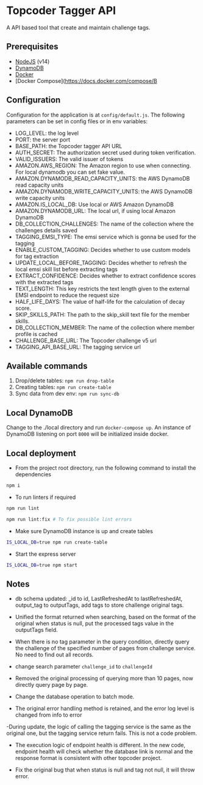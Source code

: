 # Topcoder Tagger API

A API based tool that create and maintain challenge tags.

## Prerequisites
- [NodeJS](https://nodejs.org/en/) (v14)
- [DynamoDB](https://aws.amazon.com/dynamodb/)
- [Docker](https://www.docker.com/)
- [Docker Compose](https://docs.docker.com/compose/B

## Configuration

Configuration for the application is at `config/default.js`.
The following parameters can be set in config files or in env variables:

- LOG_LEVEL: the log level
- PORT: the server port
- BASE_PATH: the Topcoder tagger API URL
- AUTH_SECRET: The authorization secret used during token verification.
- VALID_ISSUERS: The valid issuer of tokens
- AMAZON.AWS_REGION: The Amazon region to use when connecting. For local dynamodb you can set fake value.
- AMAZON.DYNAMODB_READ_CAPACITY_UNITS: the AWS DynamoDB read capacity units
- AMAZON.DYNAMODB_WRITE_CAPACITY_UNITS: the AWS DynamoDB write capacity units
- AMAZON.IS_LOCAL_DB: Use local or AWS Amazon DynamoDB
- AMAZON.DYNAMODB_URL: The local url, if using local Amazon DynamoDB
- DB_COLLECTION_CHALLENGES: The name of the collection where the challenges details saved
- TAGGING_EMSI_TYPE: The emsi service which is gonna be used for the tagging
- ENABLE_CUSTOM_TAGGING: Decides whether to use custom models for tag extraction
- UPDATE_LOCAL_BEFORE_TAGGING: Decides whether to refresh the local emsi skill list before extracting tags
- EXTRACT_CONFIDENCE: Decides whether to extract confidence scores with the extracted tags
- TEXT_LENGTH: This key restricts the text length given to the external EMSI endpoint to reduce the request size
- HALF_LIFE_DAYS: The value of half-life for the calculation of decay score.
- SKIP_SKILLS_PATH: The path to the skip_skill text file for the member skills.
- DB_COLLECTION_MEMBER: The name of the collection where member profile is cached
- CHALLENGE_BASE_URL: The Topcoder challenge v5 url
- TAGGING_API_BASE_URL: The tagging service url

## Available commands
1. Drop/delete tables: `npm run drop-table`
2. Creating tables: `npm run create-table`
3. Sync data from dev env: `npm run sync-db`

## Local DynamoDB
Change to the ./local directory and run `docker-compose up`.
An instance of DynamoDB listening on port `8000` will be initialized inside docker.

## Local deployment

- From the project root directory, run the following command to install the dependencies

```bash
npm i
```

- To run linters if required

```bash
npm run lint

npm run lint:fix # To fix possible lint errors
```

- Make sure DynamoDB instance is up and create tables

```bash
IS_LOCAL_DB=true npm run create-table
```

- Start the express server

```bash
IS_LOCAL_DB=true npm start
```

## Notes
- db schema updated: _id to id, LastRefreshedAt to lastRefreshedAt, output_tag to outputTags, add tags to store challenge original tags.

- Unified the format returned when searching, based on the format of the original when status is null, put the processed tags value in the outputTags field.

- When there is no tag parameter in the query condition, directly query the challenge of the specified number of pages from challenge service. No need to find out all records.

- change search parameter `challenge_id` to `challengeId`

- Removed the original processing of querying more than 10 pages, now directly query page by page.

- Change the database operation to batch mode.

- The original error handling method is retained, and the error log level is changed from info to error

-During update, the logic of calling the tagging service is the same as the original one, but the tagging service return fails. This is not a code problem.

- The execution logic of endpoint health is different. In the new code, endpoint health will check whether the database link is normal and the response format is consistent with other topcoder project.

- Fix the original bug that when status is null and tag not null, it will throw error.